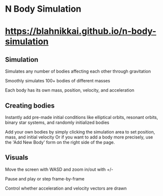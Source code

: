 # N Body Simulation
# https://blahnikkai.github.io/n-body-simulation

## Simulation

Simulates any number of bodies affecting each other through gravitation

Smoothly simulates 100+ bodies of different masses

Each body has its own mass, position, velocity, and acceleration

## Creating bodies
Instantly add pre-made initial conditions like elliptical orbits, resonant orbits, binary star systems, and randomly initialized bodies

Add your own bodies by simply clicking the simulation area to set position, mass, and initial velocity
Or if you want to add a body more precisely, use the 'Add New Body' form on the right side of the page.

## Visuals

Move the screen with WASD and zoom in/out with +/- 

Pause and play or step frame-by-frame

Control whether acceleration and velocity vectors are drawn
